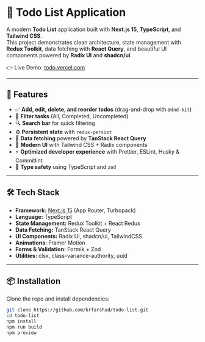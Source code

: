 # 📝 Todo List Application

A modern **Todo List** application built with **Next.js 15**, **TypeScript**, and **Tailwind CSS**.  
This project demonstrates clean architecture, state management with **Redux Toolkit**, data fetching with **React Query**, and beautiful UI components powered by **Radix UI** and **shadcn/ui**.

👉 Live Demo: [todo.vercel.com](https://todo-sable-seven.vercel.app/)

---

## 🚀 Features

- ✅ **Add, edit, delete, and reorder todos** (drag-and-drop with `@dnd-kit`)
- 🎯 **Filter tasks** (All, Completed, Uncompleted)
- 🔍 **Search bar** for quick filtering
- ♻️ **Persistent state** with `redux-persist`
- 📡 **Data fetching** powered by **TanStack React Query**
- 🎨 **Modern UI** with Tailwind CSS + Radix components
- ⚡ **Optimized developer experience** with Prettier, ESLint, Husky & Commitlint
- 🔐 **Type safety** using TypeScript and `zod`

---

## 🛠️ Tech Stack

- **Framework:** [Next.js 15](https://nextjs.org/) (App Router, Turbopack)
- **Language:** TypeScript
- **State Management:** Redux Toolkit + React Redux
- **Data Fetching:** TanStack React Query
- **UI Components:** Radix UI, shadcn/ui, TailwindCSS
- **Animations:** Framer Motion
- **Forms & Validation:** Formik + Zod
- **Utilities:** clsx, class-variance-authority, uuid

---

## 📦 Installation

Clone the repo and install dependencies:

```bash
git clone https://github.com/krfarshad/todo-list.git
cd todo-list
npm install
npm run build
npm preview
```
